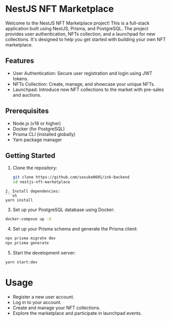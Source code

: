 # NestJS NFT Marketplace

Welcome to the NestJS NFT Marketplace project! This is a full-stack application built using NestJS, Prisma, and PostgreSQL. The project provides user authentication, NFTs collection, and a launchpad for new collections. It's designed to help you get started with building your own NFT marketplace.

## Features

- User Authentication: Secure user registration and login using JWT tokens.
- NFTs Collection: Create, manage, and showcase your unique NFTs.
- Launchpad: Introduce new NFT collections to the market with pre-sales and auctions.

## Prerequisites

- Node.js (v18 or higher)
- Docker (for PostgreSQL)
- Prisma CLI (installed globally)
- Yarn package manager

## Getting Started

1. Clone the repository:

   ```sh
   git clone https://github.com/sasuke0601/ink-backend
   cd nestjs-nft-marketplace
  ```
2. Install dependencies:
  ```sh
  yarn install
  ```
3. Set up your PostgreSQL database using Docker:
  ```sh
  docker-compose up -d
  ```
4. Set up your Prisma schema and generate the Prisma client:
  ```sh
  npx prisma migrate dev
  npx prisma generate
  ```
5. Start the development server:
```sh
yarn start:dev
```

# Usage
- Register a new user account.
- Log in to your account.
- Create and manage your NFT collections.
- Explore the marketplace and participate in launchpad events.

